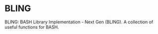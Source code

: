 # BLING
BLING: BASH Library Implementation - Next Gen (BLING). A collection of useful functions for BASH. 
